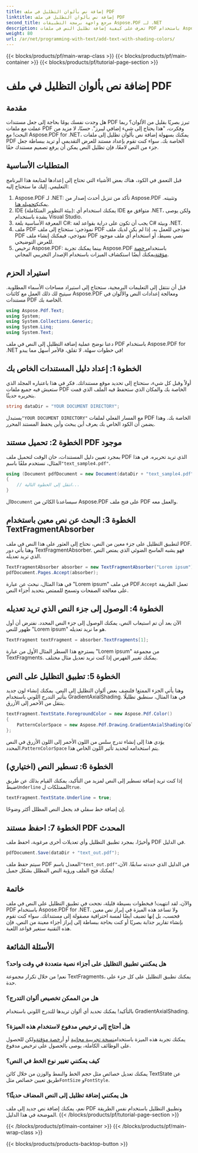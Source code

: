 ```yaml
---
title: إضافة نص بألوان التظليل في ملف PDF
linktitle: إضافة نص بألوان التظليل في ملف PDF
second_title: مرجع واجهة برمجة التطبيقات Aspose.PDF لـ .NET
description: تعرف على كيفية إضافة تظليل النص في ملفات PDF باستخدام Aspose.PDF for .NET من خلال هذا البرنامج التعليمي خطوة بخطوة. قم بتخصيص مستنداتك باستخدام التدرجات اللونية.
weight: 80
url: /ar/net/programming-with-text/add-text-with-shading-colors/
---
```


{{< blocks/products/pf/main-wrap-class >}}
{{< blocks/products/pf/main-container >}}
{{< blocks/products/pf/tutorial-page-section >}}

# إضافة نص بألوان التظليل في ملف PDF

## مقدمة

هل وجدت نفسك يومًا بحاجة إلى جعل مستندات PDF تبرز بصريًا بقليل من الألوان؟ ربما عملت مع ملفات PDF وفكرت، "هذا يحتاج إلى شيء إضافي ليبرز". حسنًا، لا مزيد من البحث! مع Aspose.PDF for .NET، يمكنك بسهولة إضافة نص بألوان تظليل إلى ملفات PDF الخاصة بك. سواء كنت تقوم بإعداد مستند للعرض التقديمي أو تريد ببساطة جعل جزء من النص لامعًا، فإن تظليل النص يمكن أن يرفع تصميم مستندك حقًا.

## المتطلبات الأساسية

قبل التعمق في الكود، هناك بعض الأشياء التي تحتاج إلى إعدادها لمتابعة هذا البرنامج التعليمي. إليك ما ستحتاج إليه:

1.  Aspose.PDF لـ .NET: تأكد من تنزيل أحدث إصدار من Aspose.PDF وتثبيته. يمكنك[تحميله هنا](https://releases.aspose.com/pdf/net/).
2. IDE (بيئة التطوير المتكاملة): يمكنك استخدام أي IDE متوافق مع .NET، ولكن يوصى بشدة باستخدام Visual Studio.
3. المعرفة الأساسية بلغة C#: يجب أن تكون على دراية بقواعد لغة C# وبيئة .NET.
4. ملف PDF نموذجي: ستحتاج إلى ملف PDF نموذجي للعمل به. إذا لم يكن لديك ملف PDF نموذجي، فيمكنك إنشاء ملف PDF نصي بسيط، أو استخدام أي ملف موجود للعرض التوضيحي.
5.  ترخيص Aspose.PDF: بينما يمكنك تجربة Aspose.PDF باستخدام[رخصة مؤقتة](https://purchase.aspose.com/temporary-license/)يمكنك أيضًا استكشاف الميزات باستخدام الإصدار التجريبي المجاني.

## استيراد الحزم

قبل أن ننتقل إلى التعليمات البرمجية، ستحتاج إلى استيراد مساحات الأسماء المطلوبة. سيتيح لك ذلك العمل مع كائنات Aspose.PDF ومعالجة إعدادات النص والألوان في مستندات PDF الخاصة بك.

```csharp
using Aspose.Pdf.Text;
using System;
using System.Collections.Generic;
using System.Linq;
using System.Text;
```

دعنا نوضح عملية إضافة التظليل إلى النص في ملف PDF باستخدام Aspose.PDF for .NET في خطوات سهلة. لا تقلق، فالأمر أسهل مما يبدو!

## الخطوة 1: إعداد دليل المستندات الخاص بك

أولاً وقبل كل شيء، ستحتاج إلى تحديد موقع مستنداتك. فكر في هذا باعتباره المجلد الذي ستعيش فيه جميع ملفات PDF الخاصة بك والمكان الذي ستحفظ فيه الملف الذي قمت بتحريره حديثًا.

```csharp
string dataDir = "YOUR DOCUMENT DIRECTORY";
```

 يستبدل`"YOUR DOCUMENT DIRECTORY"` مع المسار الفعلي لملفات PDF الخاصة بك. وهذا يضمن أن الكود الخاص بك يعرف أين يبحث وأين يحفظ المستند المحرر.

## الخطوة 2: تحميل مستند PDF موجود

بمجرد تعيين دليل المستندات، حان الوقت لتحميل ملف PDF الذي تريد تحريره. في هذا المثال، نستخدم ملفًا باسم`"text_sample4.pdf"`.

```csharp
using (Document pdfDocument = new Document(dataDir + "text_sample4.pdf"))
{
    // انتقل إلى الخطوة التالية...
}
```

 ال`Document` سيساعدنا الكائن من Aspose.PDF على فتح ملف PDF والعمل معه.

## الخطوة 3: البحث عن نص معين باستخدام TextFragmentAbsorber

لتطبيق التظليل على جزء معين من النص، نحتاج إلى العثور على هذا النص في ملف PDF. وهنا يأتي دور TextFragmentAbsorber. فهو يشبه الماسح الضوئي الذي يمتص النص الذي تريد تعديله.

```csharp
TextFragmentAbsorber absorber = new TextFragmentAbsorber("Lorem ipsum");
pdfDocument.Pages.Accept(absorber);
```

 في هذا المثال، نبحث عن عبارة "Lorem ipsum" في ملف PDF.`Accept` تعمل الطريقة على معالجة الصفحات وتسمح للممتص بتحديد أجزاء النص.

## الخطوة 4: الوصول إلى جزء النص الذي تريد تعديله

الآن بعد أن تم استيعاب النص، يمكنك الوصول إلى جزء النص المحدد. نفترض أن أول ظهور للنص "Lorem ipsum" هو ما نريد تعديله.

```csharp
TextFragment textFragment = absorber.TextFragments[1];
```

يسترجع هذا السطر المثال الأول من عبارة "Lorem ipsum" من مجموعة TextFragments. يمكنك تغيير الفهرس إذا كنت تريد تعديل مثال مختلف.

## الخطوة 5: تطبيق التظليل على النص

وهنا يأتي الجزء الممتع! فلنضف بعض ألوان التظليل إلى النص. يمكنك إنشاء لون جديد بتأثير التدرج اللوني باستخدام GradientAxialShading. في هذا المثال، سنطبق تظليلًا ينتقل من الأحمر إلى الأزرق.

```csharp
textFragment.TextState.ForegroundColor = new Aspose.Pdf.Color()
{
    PatternColorSpace = new Aspose.Pdf.Drawing.GradientAxialShading(Color.Red, Color.Blue)
};
```

 يؤدي هذا إلى إنشاء تدرج سلس من اللون الأحمر إلى اللون الأزرق في النص المحدد.`PatternColorSpace` يتم استخدامه لتحديد تأثير اللون الخاص هذا.

## الخطوة 6: تسطير النص (اختياري)

 إذا كنت تريد إضافة تسطير إلى النص لمزيد من التأكيد، يمكنك القيام بذلك عن طريق ضبط`Underline` الممتلكات ل`true`.

```csharp
textFragment.TextState.Underline = true;
```

إن إضافة خط سفلي قد يجعل النص المظلل أكثر وضوحًا.

## الخطوة 7: احفظ مستند PDF المحدث

وأخيرًا، بمجرد تطبيق التظليل وأي تعديلات أخرى مرغوبة، احفظ ملف PDF في الدليل.

```csharp
pdfDocument.Save(dataDir + "text_out.pdf");
```

 سيتم حفظ ملف PDF المعدل باسم`"text_out.pdf"`في الدليل الذي حددته سابقًا. الآن، يمكنك فتح الملف ورؤية النص المظلل بشكل جميل!

## خاتمة

والآن، لقد انتهيت! فبخطوات بسيطة قليلة، نجحت في تطبيق التظليل على النص في ملف PDF باستخدام Aspose.PDF for .NET. ولا تساعد هذه الميزة في إبراز نص معين فحسب، بل إنها تضيف أيضًا لمسة احترافية مصقولة إلى مستنداتك. سواء كنت تقوم بإنشاء تقارير جذابة بصريًا أو كنت بحاجة ببساطة إلى إبراز أجزاء معينة من النص، فإن هذه التقنية ستغير قواعد اللعبة.


## الأسئلة الشائعة

### هل يمكنني تطبيق التظليل على أجزاء نصية متعددة في وقت واحد؟
نعم! من خلال تكرار مجموعة TextFragments، يمكنك تطبيق التظليل على كل جزء على حدة.

### هل من الممكن تخصيص ألوان التدرج؟
بالتأكيد! يمكنك تحديد أي ألوان تريدها للتدرج اللوني باستخدام GradientAxialShading.

### هل أحتاج إلى ترخيص مدفوع لاستخدام هذه الميزة؟
 يمكنك تجربة هذه الميزة باستخدام[نسخة تجريبية مجانية](https://releases.aspose.com/) أو أ[رخصة مؤقتة](https://purchase.aspose.com/temporary-license/)ولكن للحصول على الوظائف الكاملة، يوصى بالحصول على ترخيص مدفوع.

### كيف يمكنني تغيير نوع الخط في النص؟
 يمكنك تعديل خصائص مثل حجم الخط والنمط والوزن من خلال كائن TextState عن طريق تعيين خصائص مثل`FontSize` و`FontStyle`.

### هل يمكنني إضافة تظليل إلى النص المضاف حديثًا؟
نعم، يمكنك إضافة نص جديد إلى ملف PDF وتطبيق التظليل باستخدام نفس الطريقة الموضحة في هذا الدليل.
{{< /blocks/products/pf/tutorial-page-section >}}

{{< /blocks/products/pf/main-container >}}
{{< /blocks/products/pf/main-wrap-class >}}

{{< blocks/products/products-backtop-button >}}
